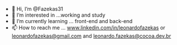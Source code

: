 - 👋 Hi, I’m @Fazekas31
- 👀 I’m interested in ...working and study
- 🌱 I’m currently learning ... front-end and back-end
- 📫 How to reach me ... www.linkedin.com/in/leonardofazekas or leonardofazekas@gmail.com and leonardo.fazekas@cocoa.dev.br

<!---
Fazekas31/Fazekas31 is a ✨ special ✨ repository because its `README.md` (this file) appears on your GitHub profile.
You can click the Preview link to take a look at your changes.
--->
